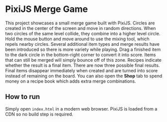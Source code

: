 # PixiJS Merge Game

This project showcases a small merge game built with PixiJS. Circles are created
in the center of the screen and move in random directions. When two circles of
the same level collide, they combine into a higher level circle. Hold the mouse
button and move around to use the mixing tool, which repels nearby circles.
Several additional item types and merge results have been introduced so there is
more variety while playing.
Drag a finished item to the dark circle in the bottom-right corner to convert it
into score. Items that can still be merged will simply bounce off of this zone.
Recipes indicate whether the result is a final item. There are now three
possible final results. Final items disappear immediately when created and are
turned into score instead of remaining on the board.
You can also open the **Shop** tab to spend money on a recipe book which adds
extra merge combinations.

## How to run

Simply open `index.html` in a modern web browser. PixiJS is loaded from a CDN so no build step is required.
